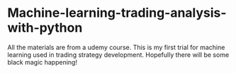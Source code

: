 # Machine-learning-trading-analysis-with-python
All the materials are from a udemy course.
This is my first trial for machine learning used in trading strategy development.
Hopefully there will be some black magic happening!
